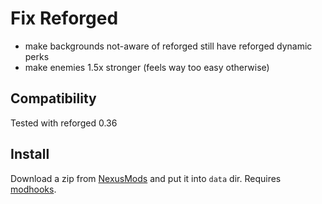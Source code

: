 # Fix Reforged

- make backgrounds not-aware of reforged still have reforged dynamic perks
- make enemies 1.5x stronger (feels way too easy otherwise)


## Compatibility

Tested with reforged 0.36


## Install

Download a zip from [NexusMods][] and put it into `data` dir. Requires [modhooks][].


[NexusMods]: https://www.nexusmods.com/battlebrothers/mods/...
[modhooks]: https://www.nexusmods.com/battlebrothers/mods/42
[stdlib]: https://www.nexusmods.com/battlebrothers/mods/676

[sato-balance]: https://github.com/jcsato/sato_balance_mod
[tnf]: https://www.nexusmods.com/battlebrothers/mods/69
